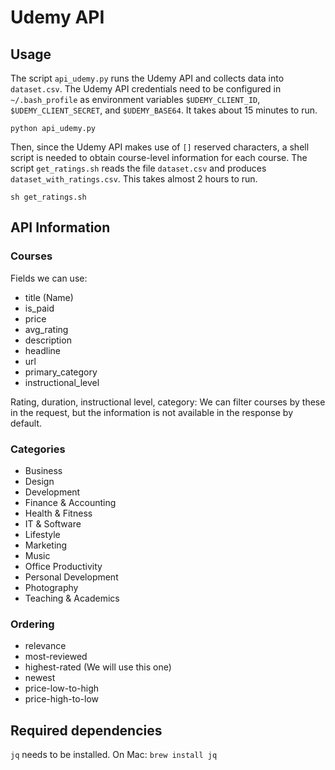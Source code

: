 # Udemy API

## Usage

The script `api_udemy.py`  runs the Udemy API and collects data into `dataset.csv`. The Udemy API credentials need to be configured in `~/.bash_profile` as environment variables `$UDEMY_CLIENT_ID`, `$UDEMY_CLIENT_SECRET`, and `$UDEMY_BASE64`. It takes about 15 minutes to run.

```
python api_udemy.py
```

Then, since the Udemy API makes use of `[]` reserved characters, a shell script is needed to obtain course-level information for each course. The script `get_ratings.sh` reads the file `dataset.csv` and produces `dataset_with_ratings.csv`. This takes almost 2 hours to run.

```
sh get_ratings.sh
```

## API Information

### Courses

Fields we can use:

- title (Name)
- is_paid
- price
- avg_rating
- description
- headline
- url
- primary_category
- instructional_level

Rating, duration, instructional level, category:
We can filter courses by these in the request, but the information is not available in the response by default.

### Categories

- Business
- Design
- Development
- Finance & Accounting
- Health & Fitness
- IT & Software
- Lifestyle
- Marketing
- Music
- Office Productivity
- Personal Development
- Photography
- Teaching & Academics

### Ordering

- relevance
- most-reviewed
- highest-rated (We will use this one)
- newest
- price-low-to-high
- price-high-to-low

## Required dependencies

`jq` needs to be installed. On Mac: `brew install jq`